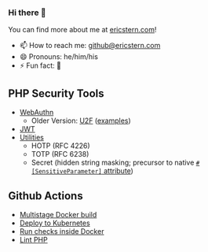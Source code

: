 ### Hi there 👋

You can find more about me at [ericstern.com](https://www.ericstern.com)!

- 📫 How to reach me: github@ericstern.com
- 😄 Pronouns: he/him/his
- ⚡ Fun fact: 🐰

## PHP Security Tools

- [WebAuthn](https://github.com/Firehed/webauthn-php)
    - Older Version: [U2F](https://github.com/Firehed/u2f-php) ([examples](https://github.com/Firehed/u2f-php-examples))
- [JWT](https://github.com/Firehed/jwt)
- [Utilities](https://github.com/Firehed/Security)
    - HOTP (RFC 4226)
    - TOTP (RFC 6238)
    - Secret (hidden string masking; precursor to native [`#[SensitiveParameter]` attribute](https://wiki.php.net/rfc/redact_parameters_in_back_traces))

## Github Actions

- [Multistage Docker build](https://github.com/Firehed/multistage-docker-build-action)
- [Deploy to Kubernetes](https://github.com/Firehed/deploy-to-kubernetes-action)
- [Run checks inside Docker](https://github.com/Firehed/docker-check-action)
- [Lint PHP](https://github.com/Firehed/lint-php-action)

<!--

Here are some ideas to get you started:

- 🔭 I’m currently working on ...
- 🌱 I’m currently learning ...
- 👯 I’m looking to collaborate on ...
- 🤔 I’m looking for help with ...
- 💬 Ask me about ...
-->
